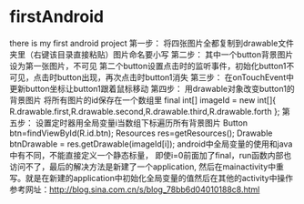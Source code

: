 # firstAndroid
there is my first android project
第一步：
将四张图片全都复制到drawable文件夹里（右键该目录直接粘贴）图片命名要小写
第二步：
其中一个button背景图片设为第一张图片，不可见
第二个button设置点击时的监听事件，初始化button1不可见，点击时button出现，再次点击时button1消失
第三步：
在onTouchEvent中更新button坐标让button1跟着鼠标移动
第四步：
用drawable对象改变button1的背景图片
将所有图片的id保存在一个数组里
final int[] imageId = new int[]{ R.drawable.first,R.drawable.second,R.drawable.third,R.drawable.forth };
第五步：
设置定时器用全局变量i当数组下标遍历所有背景图片
Button btn=findViewById(R.id.btn);
Resources res=getResources();
Drawable btnDrawable = res.getDrawable(imageId[i]);
android中全局变量的使用和java中有不同，不能直接定义一个静态标量，
即使i=0前面加了final，run函数内部也访问不了，最后的解决方法是新建了一个application,
然后在mainactivity中重写。就是在新建的application中初始化全局变量的值然后在其他的activity中操作
参考网址：http://blog.sina.com.cn/s/blog_78bb6d04010188c8.html
